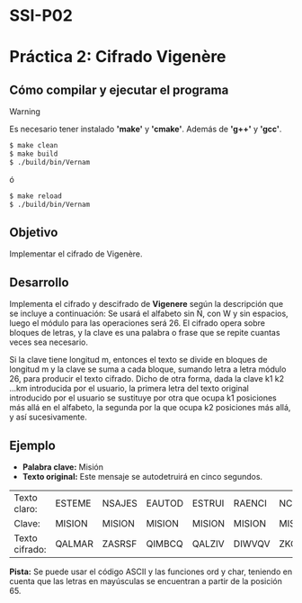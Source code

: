 # SSI-P02
# Práctica 2: Cifrado Vigenère
## Cómo compilar y ejecutar el programa
> [!WARNING]
> Es necesario tener instalado **'make'** y **'cmake'**. Además de **'g++'** y **'gcc'**.
```bash
$ make clean
$ make build
$ ./build/bin/Vernam
```
ó
```bash
$ make reload
$ ./build/bin/Vernam
```
## Objetivo
Implementar el cifrado de Vigenère.

## Desarrollo
Implementa el cifrado y descifrado de **Vigenere** según la descripción que se incluye a continuación:
Se usará el alfabeto sin Ñ, con W y sin espacios, luego el módulo para las operaciones será 26.
El cifrado opera sobre bloques de letras, y la clave es una palabra o frase que se repite cuantas veces sea
necesario.

Si la clave tiene longitud m, entonces el texto se divide en bloques de longitud m y la clave se suma a cada
bloque, sumando letra a letra módulo 26, para producir el texto cifrado.
Dicho de otra forma, dada la clave k1 k2 ...km introducida por el usuario, la primera letra del texto original
introducido por el usuario se sustituye por otra que ocupa k1 posiciones más allá en el alfabeto, la segunda
por la que ocupa k2 posiciones más allá, y así sucesivamente.

## Ejemplo
- **Palabra clave:** Misión
- **Texto original:** Este mensaje se autodetruirá en cinco segundos.

<table>
    <tr>
        <td>Texto claro:</td>
        <td>ESTEME</td>
        <td>NSAJES</td>
        <td>EAUTOD</td>
        <td>ESTRUI</td>
        <td>RAENCI</td>
        <td>NCOSEG</td>
        <td>UNDOS</td>
    </tr>
    <tr>
        <td>Clave:</td>
        <td>MISION</td>
        <td>MISION</td>
        <td>MISION</td>
        <td>MISION</td>
        <td>MISION</td>
        <td>MISION</td>
        <td>MISION</td>
    </tr>
    <tr>
        <td>Texto cifrado:</td>
        <td>QALMAR</td>
        <td>ZASRSF</td>
        <td>QIMBCQ</td>
        <td>QALZIV</td>
        <td>DIWVQV</td>
        <td>ZKGAST</td>
        <td>GVVWG</td>
    </tr>   
</table>

**Pista:** Se puede usar el código ASCII y las funciones ord y char, teniendo en cuenta que las letras en mayúsculas se encuentran a partir de la posición 65.